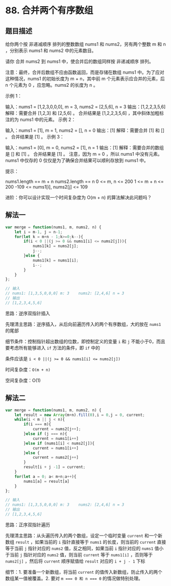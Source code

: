 # 88. 合并两个有序数组

## 题目描述

给你两个按 非递减顺序 排列的整数数组 nums1 和 nums2，另有两个整数 m 和 n ，分别表示 nums1 和 nums2 中的元素数目。

请你 合并 nums2 到 nums1 中，使合并后的数组同样按 非递减顺序 排列。

注意：最终，合并后数组不应由函数返回，而是存储在数组 nums1 中。为了应对这种情况，nums1 的初始长度为 m + n，其中前 m 个元素表示应合并的元素，后 n 个元素为 0 ，应忽略。nums2 的长度为 n 。

 

示例 1：

输入：nums1 = [1,2,3,0,0,0], m = 3, nums2 = [2,5,6], n = 3
输出：[1,2,2,3,5,6]
解释：需要合并 [1,2,3] 和 [2,5,6] 。
合并结果是 [1,2,2,3,5,6] ，其中斜体加粗标注的为 nums1 中的元素。
示例 2：

输入：nums1 = [1], m = 1, nums2 = [], n = 0
输出：[1]
解释：需要合并 [1] 和 [] 。
合并结果是 [1] 。
示例 3：

输入：nums1 = [0], m = 0, nums2 = [1], n = 1
输出：[1]
解释：需要合并的数组是 [] 和 [1] 。
合并结果是 [1] 。
注意，因为 m = 0 ，所以 nums1 中没有元素。nums1 中仅存的 0 仅仅是为了确保合并结果可以顺利存放到 nums1 中。


提示：

nums1.length == m + n
nums2.length == n
0 <= m, n <= 200
1 <= m + n <= 200
-109 <= nums1[i], nums2[j] <= 109

进阶：你可以设计实现一个时间复杂度为 O(m + n) 的算法解决此问题吗？



## 解法一

```js
var merge = function(nums1, m, nums2, n) {
    let i = m-1, j = n-1;
    for(let k = m+n - 1;k>=0;k--){
        if(i < 0 ||(j >= 0 && nums1[i] <= nums2[j])){
            nums1[k] = nums2[j];
            j--;
        }else {
            nums1[k] = nums1[i];
            i--;
        }
    }
};

// 输入
// nums1: [1,3,5,0,0,0]	m: 3	nums2: [2,4,6] n = 3
// 输出
// [1,2,3,4,5,6]
```

思路：逆序双指针插入

先理清主思路：逆序插入，从后向前遍历传入的两个有序数组，大的放在 `nums1` 的尾部

细节条件：控制指针超出数组的位数，即控制定义的变量 `i` 和 `j` 不能小于0，而且要考虑所有能够进入 `if` 方法的条件，即 `if` 中的

条件应该是 `i < 0 ||(j >= 0 && nums1[i] <= nums2[j])`

时间复杂度：`O(m + n)`

空间复杂度：O(1)

## 解法二

```js
var merge = function(nums1, m, nums2, n) {
    let result = new Array(m+n).fill(0),i = 0,j = 0, current;
    while(i < m || j < n){
        if(i === m){
            current = nums2[j++];
        }else if (j === n){
            current = nums1[i++]
        }else if (nums1[i] < nums2[j]){
            current = nums1[i++]
        }else {
            current = nums2[j++]
        }
        result[i + j -1] = current;
    }
    for(let a = 0; a< m+n;a++){
        nums1[a] = result[a]
    }
};

// 输入
// nums1: [1,3,5,0,0,0]	m: 3	nums2: [2,4,6] n = 3
// 输出
// [1,2,3,4,5,6]
```

思路：正序双指针遍历

先理清主思路：从头遍历传入的两个数组，设定一个临时变量 `current` 和一个新数组 `result` ，如果当前的 `i` 指针直接等于 `nums1` 的长度，则当前的 `current` 直接等于当前 `j` 指针对应的 `nums2` 值，反之相同，如果当前 `i` 指针对应的 `nums1` 值小于当前 `j` 指针对应的 `nums2` 值，则当前 `current` 等于 `nums1[i]` ，否则等于 `nums2[j]` ，然后将 `current` 顺序赋值给 `result` 对应的 `i + j - 1` 下标

细节：1. 要准备一个新数组，将当前 `current` 的值传入新数组，防止传入的两个数组某一值被覆盖。2. 要对 `m === 0 和 n === 0` 的情况做特别处理。

